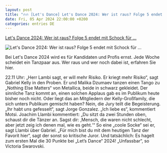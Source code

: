 ```yaml
---
layout: post
title: "🔥🔥 [Let's Dance] Let's Dance 2024: Wer ist raus? Folge 5 endet mit Schock für ..."
date: Fri, 05 Apr 2024 22:00:00 +0200
categories: entries DE
---
```

[Let's Dance 2024: Wer ist raus? Folge 5 endet mit Schock für ...](https://www.saarbruecker-zeitung.de/nachrichten/panorama/let-s-dance-2024-wer-ist-raus-folge-5-endet-mit-schock-fuer-kandidaten_aid-108067893)

![Let's Dance 2024: Wer ist raus? Folge 5 endet mit Schock für ...](https://www.saarbruecker-zeitung.de/imgs/03/1/9/4/8/3/8/4/8/1/tok_d856fb08e7aa5d220eced1291ec94196/w1200_h630_x1796_y1010_E1D30-5b97d6894825f3ec.jpg)

Bei Let's Dance 2024 wird es für Kandidaten und Profis ernst. Jede Woche scheidet ein Tanzpaar aus. Wer raus und wer noch dabei ist, erfahren Sie hier.​

22.11 Uhr: „Herr Lambi sagt, er will mehr Risiko. Er kriegt mehr Risiko“, sagt Gabriel Kelly in den Proben. Er und Malika Dzumaev tanzen einen Tango zu „Nothing Else Matters“ von Metallica, beide in schwarz gekleidet. Der sinnliche Tanz kommt an, einen solchen Applaus gab es im Publikum heute bisher noch nicht. Oder liegt das an Mitgliedern der Kelly-Großfamily, die sich unters Publikum gemischt haben? Nein, die Jury teilt die Begeisterung. „Ihr habt uns gefesselt“, sagt Jorge Gonzalez. „Ich liebe es“, kommentiert Motsi. Joachim Llambi kommentiert: „Du sitzt da zwei Stunden oben, schaust dir die Tänzer an. Sagst dir: ‚Mensch, die waren nicht schlecht, aber jetzt zeig ich denen mal, wie es geht.‘“ So eine „coole Socke“ sei er, sagt Llambi über Gabriel. „Für mich bist du mit dem heutigen Tanz der Favorit hier“, sagt der sonst so kritische Juror. Und tatsächlich: Es hagelt zum ersten Mal die 30 Punkte bei „Let’s Dance“ 2024! „Unfassbar“, so Victoria Swarovski.

